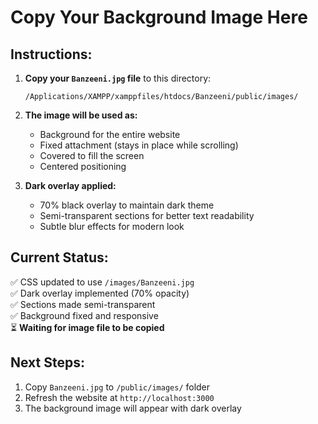 # Copy Your Background Image Here

## Instructions:
1. **Copy your `Banzeeni.jpg` file** to this directory:
   ```
   /Applications/XAMPP/xamppfiles/htdocs/Banzeeni/public/images/
   ```

2. **The image will be used as:**
   - Background for the entire website
   - Fixed attachment (stays in place while scrolling)
   - Covered to fill the screen
   - Centered positioning

3. **Dark overlay applied:**
   - 70% black overlay to maintain dark theme
   - Semi-transparent sections for better text readability
   - Subtle blur effects for modern look

## Current Status:
✅ CSS updated to use `/images/Banzeeni.jpg`  
✅ Dark overlay implemented (70% opacity)  
✅ Sections made semi-transparent  
✅ Background fixed and responsive  
⏳ **Waiting for image file to be copied**

## Next Steps:
1. Copy `Banzeeni.jpg` to `/public/images/` folder
2. Refresh the website at `http://localhost:3000`
3. The background image will appear with dark overlay
